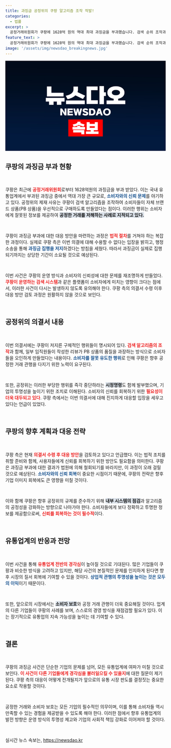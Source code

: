 ```yaml
---
title: 과징금 공정위의 쿠팡 알고리즘 조작 적발!
categories:
  - 법률
excerpt: >
  공정거래위원회가 쿠팡에 1628억 원의 역대 최대 과징금을 부과했습니다. 검색 순위 조작과 소비자 오인 유도를 이유로 한 이번 결정은 유통업계에 큰 파장을 예고하며, 쿠팡은 반발하며 소송을 예고했습니다!
feature_text: >
  공정거래위원회가 쿠팡에 1628억 원의 역대 최대 과징금을 부과했습니다. 검색 순위 조작과 소비자 오인 유도를 이유로 한 이번 결정은 유통업계에 큰 파장을 예고하며, 쿠팡은 반발하며 소송을 예고했습니다!
image: '/assets/img/newsdao_breakingnews.jpg'
---
```


<p><img src="/assets/img/newsdao_breakingnews.jpg" alt="koreaapp 속보" /></p>

<h2 data-ke-size="size26">쿠팡의 과징금 부과 현황</h2>

<p data-ke-size="size16">&nbsp;</p>

<p>쿠팡은 최근에 <b><span style="color: #ee2323;">공정거래위원회</span></b>로부터 1628억원의 과징금을 부과 받았다. 이는 국내 유통업계에서 부과된 과징금 중에서 역대 가장 큰 규모로, <b><span style="color: #1a5490;">소비자와의 신뢰 문제</span></b>를 야기하고 있다. 공정위의 제재 사유는 쿠팡이 검색 알고리즘을 조작하여 소비자들이 자체 브랜드 상품(PB 상품)을 우선적으로 구매하도록 만들었다는 점이다. 이러한 행위는 소비자에게 잘못된 정보를 제공하여 <b><span style="background-color: #21538527;">공정한 거래를 저해하는 사례로 지적되고 있다.</span></b></p>

<p data-ke-size="size16">&nbsp;</p>

<p>쿠팡이 과징금 부과에 대한 대응 방안을 마련하는 과정은 <b><span style="color: #ee2323;">법적 절차</span></b>를 거쳐야 하는 복잡한 과정이다. 실제로 쿠팡 측은 이번 의결에 대해 수용할 수 없다는 입장을 밝히고, 행정소송을 통해 <b><span style="color: #1a5490;">과징금 집행을 저지</span></b>하겠다는 방침을 세웠다. 따라서 과징금이 실제로 집행되기까지는 상당한 기간이 소요될 것으로 예상된다. </p>

<p data-ke-size="size16">&nbsp;</p>

<p>이번 사건은 쿠팡의 운영 방식과 소비자의 신뢰성에 대한 문제를 재조명하게 만들었다. <b><span style="color: #ee2323;">쿠팡이 운영하는 검색 시스템</span></b>과 같은 플랫폼이 소비자에게 미치는 영향이 크다는 점에서, 이러한 사건이 다시는 발생하지 않도록 유의해야 한다. 쿠팡 측의 의결서 수령 이후 대응 방안 검토 과정은 원활하지 않을 것으로 보인다. </p>

<p data-ke-size="size16">&nbsp;</p>

<h2 data-ke-size="size26">공정위의 의결서 내용</h2>

<p data-ke-size="size16">&nbsp;</p>

<p>이번 의결서에는 쿠팡이 저지른 구체적인 행위들이 명시되어 있다. <b><span style="color: #ee2323;">검색 알고리즘의 조작</span></b>과 함께, 일부 임직원들이 작성한 리뷰가 PB 상품의 품질을 과장하는 방식으로 소비자들을 오인하게 만들었다는 내용이다. <b><span style="color: #1a5490;">소비자를 잘못 유도한 행위</span></b>로 인해 쿠팡은 향후 공정한 거래 관행을 다지기 위한 노력이 요구된다. </p>

<p data-ke-size="size16">&nbsp;</p>

<p>또한, 공정위는 이러한 부당한 행위를 즉각 중단하라는 <b><span style="background-color: #21538527;">시정명령</span></b>도 함께 발부했으며, 기업의 투명성을 높이기 위한 조치로 이해된다. 소비자의 신뢰를 회복하기 위한 <b><span style="color: #ee2323;">필요성이 더욱 대두되고 있다</span></b>. 쿠팡 측에서는 이번 의결서에 대해 진지하게 대응할 입장을 세우고 있다는 언급이 있었다. </p>

<p data-ke-size="size16">&nbsp;</p>

<h2 data-ke-size="size26">쿠팡의 향후 계획과 대응 전략</h2>

<p data-ke-size="size16">&nbsp;</p>

<p>쿠팡 측은 현재 <b><span style="color: #ee2323;">의결서 수령 후 대응 방안</span></b>을 검토하고 있다고 언급했다. 이는 법적 조치를 취할 준비와 함께, 사용자들에게 신뢰를 회복하기 위한 방안도 필요함을 의미한다. 쿠팡은 과징금 부과에 대한 결과가 법원에 의해 철회되기를 바라지만, 이 과정이 오래 걸릴 것으로 예상된다. <b><span style="color: #1a5490;">소비자와의 신뢰 회복</span></b>이 중요한 시점이기 때문에, 쿠팡의 전략은 향후 기업 이미지 회복에도 큰 영향을 미칠 것이다.</p>

<p data-ke-size="size16">&nbsp;</p>

<p>이와 함께 쿠팡은 향후 공정위의 규제를 준수하기 위해 <b><span style="background-color: #21538527;">내부 시스템의 점검</span></b>과 알고리즘의 공정성을 강화하는 방향으로 나아가야 한다. 소비자들에게 보다 정확하고 투명한 정보를 제공함으로써, <b><span style="color: #ee2323;">신뢰를 회복하는 것이 필수적</span></b>이다.</p>

<p data-ke-size="size16">&nbsp;</p>

<h2 data-ke-size="size26">유통업계의 반응과 전망</h2>

<p data-ke-size="size16">&nbsp;</p>

<p>이번 사건을 통해 <b><span style="color: #ee2323;">유통업계 전반의 경각심</span></b>이 높아질 것으로 기대된다. 많은 기업들이 쿠팡과 비슷한 방식을 고려하고 있지만, 해당 사건의 본질적인 문제를 인지하게 된다면 향후 시장의 질서 회복에 기여할 수 있을 것이다. <b><span style="color: #1a5490;">상업적 관행의 투명성을 높이는 것은 모두의 이익</span></b>이기 때문이다.</p>

<p data-ke-size="size16">&nbsp;</p>

<p>또한, 앞으로의 시장에서는 <b><span style="background-color: #21538527;">소비자 보호</span></b>와 공정 거래 관행이 더욱 중요해질 것이다. 업계의 다른 기업들이 쿠팡의 사례를 보며, 스스로의 경영 방식을 재점검할 필요가 있다. 이는 장기적으로 유통업의 지속 가능성을 높이는 데 기여할 수 있다.</p>

<p data-ke-size="size16">&nbsp;</p>

<h2 data-ke-size="size26">결론</h2>

<p data-ke-size="size16">&nbsp;</p>

<p>쿠팡의 과징금 사건은 단순한 기업의 문제를 넘어, 모든 유통업계에 여파가 미칠 것으로 보인다. <b><span style="color: #ee2323;">이 사건이 다른 기업들에게 경각심을 불러일으킬 수 있을지</span></b>에 대한 질문이 제기된다. 쿠팡 측의 대응이 어떻게 전개될지가 앞으로의 유통 시장 판도를 결정짓는 중요한 요소로 작용할 것이다. </p>

<p data-ke-size="size16">&nbsp;</p>

<p>공정한 거래와 소비자 보호는 모든 기업의 필수적인 의무이며, 이를 통해 소비자들 역시 만족할 수 있는 경험을 제공받을 수 있도록 해야 한다. 이러한 점에서 향후 유통업계의 발전 방향은 운영 방식의 투명성 제고와 기업의 사회적 책임 강화로 이어져야 할 것이다.</p>

<p data-ke-size="size16">&nbsp;</p>
실시간 뉴스 속보는, <a href="https://newsdao.kr" rel="dofollow">https://newsdao.kr</a>


